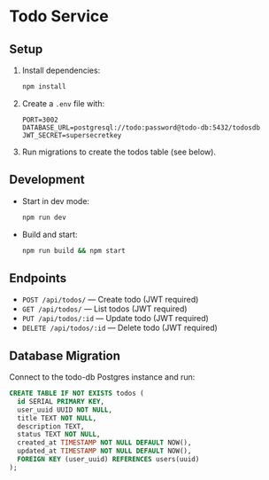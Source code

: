 # Todo Service

## Setup

1. Install dependencies:
   ```bash
   npm install
   ```
2. Create a `.env` file with:
   ```env
   PORT=3002
   DATABASE_URL=postgresql://todo:password@todo-db:5432/todosdb
   JWT_SECRET=supersecretkey
   ```
3. Run migrations to create the todos table (see below).

## Development

- Start in dev mode:
  ```bash
  npm run dev
  ```
- Build and start:
  ```bash
  npm run build && npm start
  ```

## Endpoints
- `POST /api/todos/` — Create todo (JWT required)
- `GET /api/todos/` — List todos (JWT required)
- `PUT /api/todos/:id` — Update todo (JWT required)
- `DELETE /api/todos/:id` — Delete todo (JWT required)

## Database Migration

Connect to the todo-db Postgres instance and run:
```sql
CREATE TABLE IF NOT EXISTS todos (
  id SERIAL PRIMARY KEY,
  user_uuid UUID NOT NULL,
  title TEXT NOT NULL,
  description TEXT,
  status TEXT NOT NULL,
  created_at TIMESTAMP NOT NULL DEFAULT NOW(),
  updated_at TIMESTAMP NOT NULL DEFAULT NOW(),
  FOREIGN KEY (user_uuid) REFERENCES users(uuid)
);
```
